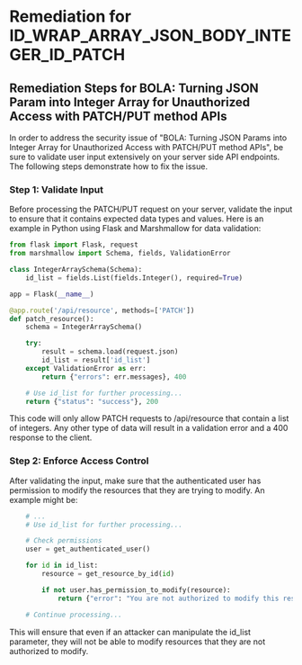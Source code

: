 # Remediation for ID_WRAP_ARRAY_JSON_BODY_INTEGER_ID_PATCH

## Remediation Steps for BOLA: Turning JSON Param into Integer Array for Unauthorized Access with PATCH/PUT method APIs

In order to address the security issue of "BOLA: Turning JSON Params into Integer Array for Unauthorized Access with PATCH/PUT method APIs", be sure to validate user input extensively on your server side API endpoints. The following steps demonstrate how to fix the issue.

### Step 1: Validate Input

Before processing the PATCH/PUT request on your server, validate the input to ensure that it contains expected data types and values. Here is an example in Python using Flask and Marshmallow for data validation:

```python
from flask import Flask, request
from marshmallow import Schema, fields, ValidationError

class IntegerArraySchema(Schema):
    id_list = fields.List(fields.Integer(), required=True)

app = Flask(__name__)

@app.route('/api/resource', methods=['PATCH'])
def patch_resource():
    schema = IntegerArraySchema()

    try:
        result = schema.load(request.json)
        id_list = result['id_list']
    except ValidationError as err:
        return {"errors": err.messages}, 400

    # Use id_list for further processing...
    return {"status": "success"}, 200
```

This code will only allow PATCH requests to /api/resource that contain a list of integers. Any other type of data will result in a validation error and a 400 response to the client.

### Step 2: Enforce Access Control

After validating the input, make sure that the authenticated user has permission to modify the resources that they are trying to modify. An example might be:

```python
    # ...
    # Use id_list for further processing...

    # Check permissions
    user = get_authenticated_user()

    for id in id_list:
        resource = get_resource_by_id(id)

        if not user.has_permission_to_modify(resource):
            return {"error": "You are not authorized to modify this resource."}, 403

    # Continue processing...
```
This will ensure that even if an attacker can manipulate the id_list parameter, they will not be able to modify resources that they are not authorized to modify.